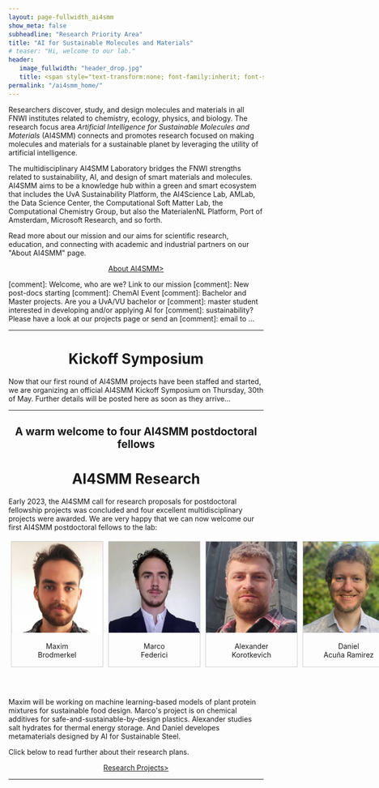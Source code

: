 ```yaml
---
layout: page-fullwidth_ai4smm 
show_meta: false
subheadline: "Research Priority Area"
title: "AI for Sustainable Molecules and Materials"
# teaser: "Hi, welcome to our lab."
header:
   image_fullwidth: "header_drop.jpg"
   title: <span style="text-transform:none; font-family:inherit; font-size:1.2em;">AI4SMM</span> <br>  <span style="text-transform:none; font-family:FontAwesome,Gill Sans; font-size:0.5em;">Artificial Intelligence for Sustainable Molecules and Materials</span>
permalink: "/ai4smm_home/"
---
```



Researchers discover, study, and design molecules and
materials in all FNWI institutes related to chemistry, ecology, physics, 
and biology. The research focus area _Artificial Intelligence for Sustainable Molecules and Materials_
(AI4SMM) connects and promotes research focused on making molecules and 
materials for a sustainable planet by leveraging the utility of artificial intelligence.

The multidisciplinary AI4SMM Laboratory bridges the FNWI strengths related to
sustainability, AI, and design of smart materials and molecules. AI4SMM aims to
be a knowledge hub within a green and smart ecosystem that includes the UvA Sustainability
Platform, the AI4Science Lab, AMLab, the Data Science Center, the Computational Soft Matter Lab, 
the Computational Chemistry Group, but also the  MaterialenNL Platform, Port of Amsterdam, 
Microsoft Research, and so forth.

Read more about our mission and our aims for scientific research, 
education, and connecting with academic and industrial partners on our "About AI4SMM" page.

<center> <a class="radius button small" style="margin: auto;"
href="../ai4smm_rpa/">About AI4SMM></a> </center>

[comment]: Welcome, who are we? Link to our mission
[comment]: New post-docs starting
[comment]: ChemAI Event
[comment]: Bachelor and Master projects. Are you a UvA/VU bachelor or
[comment]: master student interested in developing and/or applying AI for
[comment]: sustainability? Please have a look at our projects page or send an
[comment]: email to ... 

---


<center> <h1>Kickoff Symposium</h1> </center>

Now that our first round of AI4SMM projects have been staffed and started, we are organizing 
an official AI4SMM Kickoff Symposium on Thursday, 30th of May. Further details will be posted
here as soon as they arrive...

---

<center> <h2>A warm welcome to four AI4SMM postdoctoral fellows</h2> </center>
<center> <h1>AI4SMM Research</h1> </center>

Early 2023, the AI4SMM call for research proposals for postdoctoral fellowship projects 
was concluded and four excellent multidisciplinary projects were awarded. 
We are very happy that we can now welcome our first AI4SMM postdoctoral fellows to the lab:

<div style="margin: auto; width: 780px; height: 300px;">
<div style="margin: 5px; border: 1px solid #ccc; float: left; width: 180px;">
  <a target="_blank" href="../images/ai4smm_people/MaximBrodmerkel.jpg">
    <img src="../images/ai4smm_people/MaximBrodmerkel.jpg" alt="Maxim Brodmerkel" style="width: 100%; height: auto;">
  </a>
  <div style="padding: 15px; text-align: center;">Maxim<br>Brodmerkel</div>
</div>

<div style="margin: 5px; border: 1px solid #ccc; float: left; width: 180px;">
  <a target="_blank" href="../images/ai4smm_people/MarcoFederici.jpg">
    <img src="../images/ai4smm_people/MarcoFederici.jpg" alt="Marco Federici" style="width: 100%; height: auto;">
  </a>
  <div style="padding: 15px; text-align: center;">Marco<br>Federici</div>
</div>

<div style="margin: 5px; border: 1px solid #ccc; float: left; width: 180px;">
  <a target="_blank" href="../images/ai4smm_people/AlexanderKorotkevich.jpg">
    <img src="../images/ai4smm_people/AlexanderKorotkevich.jpg" alt="Alexander Korotkevich" style="width: 100%; height: auto;">
  </a>
  <div style="padding: 15px; text-align: center;">Alexander<br>Korotkevich</div>
</div>

<div style="margin: 5px; border: 1px solid #ccc; float: left; width: 180px;">
  <a target="_blank" href="../images/ai4smm_people/DanielAcunaRamirez.jpg">
    <img src="../images/ai4smm_people/DanielAcunaRamirez.jpg" alt="Daniel Acuña Ramirez" style="width: 100%; height: auto;">
  </a>
  <div style="padding: 15px; text-align: center;">Daniel<br> Acuña Ramirez</div>
</div>
</div>

<div style="float: none;">
<p>
Maxim will be working on machine learning-based models of plant protein mixtures for sustainable 
food design. Marco's project is on chemical additives for
safe-and-sustainable-by-design plastics.
Alexander studies salt hydrates for thermal energy storage. And Daniel
developes metamaterials designed by AI for Sustainable Steel.
</p>
<p>
Click below to read further about their research plans.<br>
</p>
<center> <a class="radius button small center" href="../ai4smm_projects">Research Projects></a> </center>
</div>

---


